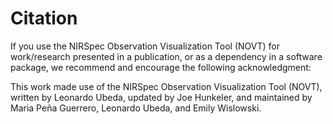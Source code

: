 # Citation 

If you use the NIRSpec Observation Visualization Tool (NOVT) for work/research presented in a publication, or as a dependency in a software package, we recommend and encourage the following acknowledgment:

This work made use of the NIRSpec Observation Visualization Tool (NOVT), written by Leonardo Ubeda, updated by Joe Hunkeler, and maintained by Maria Peña Guerrero, Leonardo Ubeda, and Emily Wislowski.
